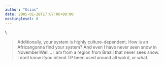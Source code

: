 ```yaml
---
author: "Osias"
date: 2005-01-28T17:07:00+00:00
nestinglevel: 0
---
```

\
> Additionally, your system is highly culture-dependent. How is an Africangonna find your system?
> And even I have never seen snow in November!Well... I am from a region from Brazil that never sees snow. I dont know ifyou intend TP been used around all wolrd, or what.